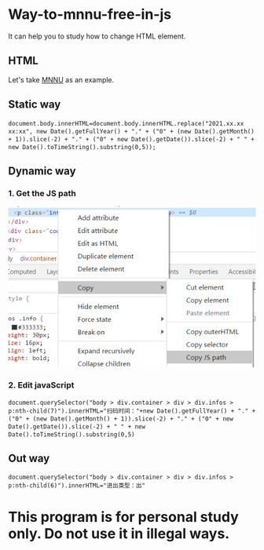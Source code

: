# Way-to-mnnu-free-in-js

It can help you to study how to change HTML element.

## HTML

Let's take [MNNU](http://dxg.mnnu.edu.cn/SPCP/Web/PersonActivity/MonitoringCard?zvUCe2qv0b5wjuIFP7upiOoaSpvKnRsWrIcdPHplu5h1kc3FuI06BiYJINSVfyHYd-5-FmfqhdFh8ziOm3EP5fJs4vN8d61V90Zs8DJErUuEKHoE1slBhDX3nPTg2u-K.shtml) as an example.

## Static way 

```
document.body.innerHTML=document.body.innerHTML.replace("2021.xx.xx xx:xx", new Date().getFullYear() + "." + ("0" + (new Date().getMonth() + 1)).slice(-2) + "." + ("0" + new Date().getDate()).slice(-2) + " " + new Date().toTimeString().substring(0,5));
```

## Dynamic way

### 1. Get the JS path

![image](img/get-js-path.png)

### 2. Edit javaScript

```
document.querySelector("body > div.container > div > div.infos > p:nth-child(7)").innerHTML="扫码时间："+new Date().getFullYear() + "." + ("0" + (new Date().getMonth() + 1)).slice(-2) + "." + ("0" + new Date().getDate()).slice(-2) + " " + new Date().toTimeString().substring(0,5)
```

## Out way

```
document.querySelector("body > div.container > div > div.infos > p:nth-child(6)").innerHTML="进出类型：出"
```

# This program is for personal study only. Do not use it in illegal ways.